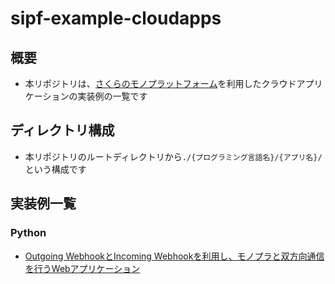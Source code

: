 # sipf-example-cloudapps

## 概要

- 本リポジトリは、[さくらのモノプラットフォーム](https://iot.sakura.ad.jp/platform/)を利用したクラウドアプリケーションの実装例の一覧です

## ディレクトリ構成

- 本リポジトリのルートディレクトリから`./{プログラミング言語名}/{アプリ名}/`という構成です

## 実装例一覧

### Python

- [Outgoing WebhookとIncoming Webhookを利用し、モノプラと双方向通信を行うWebアプリケーション](./python/incoming-outgoing/)